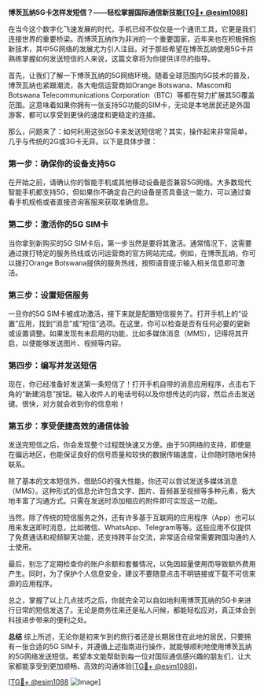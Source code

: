 **博茨瓦纳5G卡怎样发短信？——轻松掌握国际通信新技能[[TG💪+ @esim1088](https://t.me/s/esim1088)]**

在当今这个数字化飞速发展的时代，手机已经不仅仅是一个通讯工具，它更是我们连接世界的重要桥梁。而博茨瓦纳作为非洲的一个重要国家，近年来也在积极拥抱新技术，其中5G网络的发展尤为引人注目。对于那些希望在博茨瓦纳使用5G卡并熟练掌握如何发送短信的人来说，这篇文章将为你提供详尽的指导。

首先，让我们了解一下博茨瓦纳的5G网络环境。随着全球范围内5G技术的普及，博茨瓦纳也紧跟潮流，各大电信运营商如Orange Botswana、Mascom和Botswana Telecommunications Corporation（BTC）等都在努力扩展其5G覆盖范围。这意味着如果你拥有一张支持5G功能的SIM卡，无论是本地居民还是外国游客，都可以享受到更快的速度和更稳定的连接。

那么，问题来了：如何利用这张5G卡来发送短信呢？其实，操作起来非常简单，几乎与传统的2G或3G卡无异。以下是具体步骤：

### **第一步：确保你的设备支持5G**
在开始之前，请确认你的智能手机或其他移动设备是否兼容5G网络。大多数现代智能手机都支持5G，但如果你不确定自己的设备是否具备这一能力，可以通过查看手机规格或者直接咨询客服来获取准确信息。

### **第二步：激活你的5G SIM卡**
当你拿到新购买的5G SIM卡后，第一步当然是要将其激活。通常情况下，这需要通过拨打特定的服务热线或访问运营商的官方网站完成。例如，在博茨瓦纳，你可以拨打Orange Botswana提供的服务热线，按照语音提示输入相关信息即可激活。

### **第三步：设置短信服务**
一旦你的5G SIM卡被成功激活，接下来就是配置短信服务了。打开手机上的“设置”应用，找到“消息”或“短信”选项。在这里，你可以检查是否有任何必要的更新或设置调整。如果发现有未启用的功能，比如多媒体消息（MMS），记得将其开启，以便能够发送图片、视频等内容。

### **第四步：编写并发送短信**
现在，你已经准备好发送第一条短信了！打开手机自带的消息应用程序，点击右下角的“新建消息”按钮。输入收件人的电话号码以及你想传达的内容，然后点击发送键。很快，对方就会收到你的信息啦！

### **第五步：享受便捷高效的通信体验**
发送完短信之后，你会发现整个过程既快速又方便。由于5G网络的支持，即使是在偏远地区，也能保证良好的信号质量和较快的数据传输速度，让你随时随地保持联系。

除了基本的文本短信外，借助5G的强大性能，你还可以尝试发送多媒体消息（MMS）。这种形式的信息允许包含文字、图片、音频甚至视频等多种元素，极大地丰富了沟通方式。只需在发送时添加相应的附件即可实现这一功能。

当然，除了传统的短信服务之外，还有许多基于互联网的应用程序（App）也可以用来发送即时消息，比如微信、WhatsApp、Telegram等等。这些应用不仅提供了免费通话和视频聊天功能，还支持跨平台交流，非常适合经常需要跨国沟通的人士使用。

最后，别忘了定期检查你的账户余额和套餐情况，以免因超量使用而导致额外费用产生。同时，为了保护个人信息安全，建议不要随意点击不明链接或下载不可信来源的应用程序。

总之，掌握了以上几点技巧之后，你就完全可以自如地利用博茨瓦纳的5G卡来进行日常的短信发送了。无论是商务往来还是私人问候，都能轻松应对，真正体会到科技进步带来的便利之处。

**总结**
综上所述，无论你是初来乍到的旅行者还是长期居住在此地的居民，只要拥有一张合适的5G SIM卡，并遵循上述指南进行操作，就能够顺利地使用博茨瓦纳的5G网络发送短信。希望本文能帮助到每一位对国际通信感兴趣的朋友们，让大家都能享受到更加顺畅、高效的沟通体验[[TG💪+ @esim1088](https://t.me/s/esim1088)]。

[[TG💪+ @esim1088](https://t.me/s/esim1088) ![Image](https://i.postimg.cc/4NQfJmqS/Snipaste-2025-05-13-00-14-12.png)]